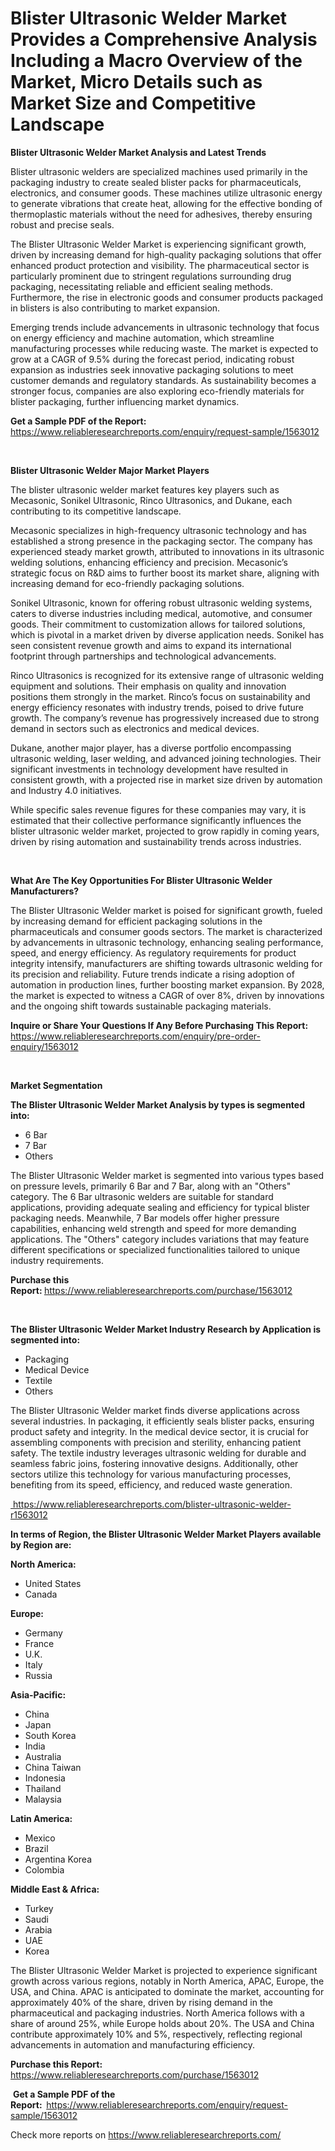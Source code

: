 <p><h1>Blister Ultrasonic Welder Market Provides a Comprehensive Analysis Including a Macro Overview of the Market, Micro Details such as Market Size and Competitive Landscape</h1></p><p><strong>Blister Ultrasonic Welder Market Analysis and Latest Trends</strong></p>
<p><p>Blister ultrasonic welders are specialized machines used primarily in the packaging industry to create sealed blister packs for pharmaceuticals, electronics, and consumer goods. These machines utilize ultrasonic energy to generate vibrations that create heat, allowing for the effective bonding of thermoplastic materials without the need for adhesives, thereby ensuring robust and precise seals.</p><p>The Blister Ultrasonic Welder Market is experiencing significant growth, driven by increasing demand for high-quality packaging solutions that offer enhanced product protection and visibility. The pharmaceutical sector is particularly prominent due to stringent regulations surrounding drug packaging, necessitating reliable and efficient sealing methods. Furthermore, the rise in electronic goods and consumer products packaged in blisters is also contributing to market expansion.</p><p>Emerging trends include advancements in ultrasonic technology that focus on energy efficiency and machine automation, which streamline manufacturing processes while reducing waste. The market is expected to grow at a CAGR of 9.5% during the forecast period, indicating robust expansion as industries seek innovative packaging solutions to meet customer demands and regulatory standards. As sustainability becomes a stronger focus, companies are also exploring eco-friendly materials for blister packaging, further influencing market dynamics.</p></p>
<p><strong>Get a Sample PDF of the Report:&nbsp;</strong> <a href="https://www.reliableresearchreports.com/enquiry/request-sample/1563012?utm_campaign=3210&utm_medium=2&utm_source=Github&utm_content=ia&utm_term=11042025&utm_id=blister-ultrasonic-welder">https://www.reliableresearchreports.com/enquiry/request-sample/1563012</a></p>
<p>&nbsp;</p>
<p><strong>Blister Ultrasonic Welder Major Market Players</strong></p>
<p><p>The blister ultrasonic welder market features key players such as Mecasonic, Sonikel Ultrasonic, Rinco Ultrasonics, and Dukane, each contributing to its competitive landscape.</p><p>Mecasonic specializes in high-frequency ultrasonic technology and has established a strong presence in the packaging sector. The company has experienced steady market growth, attributed to innovations in its ultrasonic welding solutions, enhancing efficiency and precision. Mecasonic’s strategic focus on R&D aims to further boost its market share, aligning with increasing demand for eco-friendly packaging solutions.</p><p>Sonikel Ultrasonic, known for offering robust ultrasonic welding systems, caters to diverse industries including medical, automotive, and consumer goods. Their commitment to customization allows for tailored solutions, which is pivotal in a market driven by diverse application needs. Sonikel has seen consistent revenue growth and aims to expand its international footprint through partnerships and technological advancements.</p><p>Rinco Ultrasonics is recognized for its extensive range of ultrasonic welding equipment and solutions. Their emphasis on quality and innovation positions them strongly in the market. Rinco’s focus on sustainability and energy efficiency resonates with industry trends, poised to drive future growth. The company’s revenue has progressively increased due to strong demand in sectors such as electronics and medical devices.</p><p>Dukane, another major player, has a diverse portfolio encompassing ultrasonic welding, laser welding, and advanced joining technologies. Their significant investments in technology development have resulted in consistent growth, with a projected rise in market size driven by automation and Industry 4.0 initiatives.</p><p>While specific sales revenue figures for these companies may vary, it is estimated that their collective performance significantly influences the blister ultrasonic welder market, projected to grow rapidly in coming years, driven by rising automation and sustainability trends across industries.</p></p>
<p>&nbsp;</p>
<p><strong>What Are The Key Opportunities For Blister Ultrasonic Welder Manufacturers?</strong></p>
<p><p>The Blister Ultrasonic Welder market is poised for significant growth, fueled by increasing demand for efficient packaging solutions in the pharmaceuticals and consumer goods sectors. The market is characterized by advancements in ultrasonic technology, enhancing sealing performance, speed, and energy efficiency. As regulatory requirements for product integrity intensify, manufacturers are shifting towards ultrasonic welding for its precision and reliability. Future trends indicate a rising adoption of automation in production lines, further boosting market expansion. By 2028, the market is expected to witness a CAGR of over 8%, driven by innovations and the ongoing shift towards sustainable packaging materials.</p></p>
<p><strong>Inquire or Share Your Questions If Any Before Purchasing This Report:</strong> <a href="https://www.reliableresearchreports.com/enquiry/pre-order-enquiry/1563012?utm_campaign=3210&utm_medium=2&utm_source=Github&utm_content=ia&utm_term=11042025&utm_id=blister-ultrasonic-welder">https://www.reliableresearchreports.com/enquiry/pre-order-enquiry/1563012</a></p>
<p>&nbsp;</p>
<p><strong>Market Segmentation</strong></p>
<p><strong>The Blister Ultrasonic Welder Market Analysis by types is segmented into:</strong></p>
<p><ul><li>6 Bar</li><li>7 Bar</li><li>Others</li></ul></p>
<p><p>The Blister Ultrasonic Welder market is segmented into various types based on pressure levels, primarily 6 Bar and 7 Bar, along with an "Others" category. The 6 Bar ultrasonic welders are suitable for standard applications, providing adequate sealing and efficiency for typical blister packaging needs. Meanwhile, 7 Bar models offer higher pressure capabilities, enhancing weld strength and speed for more demanding applications. The "Others" category includes variations that may feature different specifications or specialized functionalities tailored to unique industry requirements.</p></p>
<p><strong>Purchase this Report:&nbsp;</strong><a href="https://www.reliableresearchreports.com/purchase/1563012?utm_campaign=3210&utm_medium=2&utm_source=Github&utm_content=ia&utm_term=11042025&utm_id=blister-ultrasonic-welder">https://www.reliableresearchreports.com/purchase/1563012</a></p>
<p>&nbsp;</p>
<p><strong>The Blister Ultrasonic Welder Market Industry Research by Application is segmented into:</strong></p>
<p><ul><li>Packaging</li><li>Medical Device</li><li>Textile</li><li>Others</li></ul></p>
<p><p>The Blister Ultrasonic Welder market finds diverse applications across several industries. In packaging, it efficiently seals blister packs, ensuring product safety and integrity. In the medical device sector, it is crucial for assembling components with precision and sterility, enhancing patient safety. The textile industry leverages ultrasonic welding for durable and seamless fabric joins, fostering innovative designs. Additionally, other sectors utilize this technology for various manufacturing processes, benefiting from its speed, efficiency, and reduced waste generation.</p></p>
<p><a href="https://www.reliableresearchreports.com/blister-ultrasonic-welder-r1563012?utm_campaign=3210&utm_medium=2&utm_source=Github&utm_content=ia&utm_term=11042025&utm_id=blister-ultrasonic-welder">&nbsp;https://www.reliableresearchreports.com/blister-ultrasonic-welder-r1563012</a></p>
<p><strong>In terms of Region, the Blister Ultrasonic Welder Market Players available by Region are:</strong></p>
<p>
    <p> <strong> North America: </strong>
        <ul>
            <li>United States</li>
            <li>Canada</li>
        </ul>
        </p> 
    <p> <strong> Europe: </strong>
        <ul>
            <li>Germany</li>
            <li>France</li>
            <li>U.K.</li>
            <li>Italy</li>
            <li>Russia</li>
        </ul>
        </p> 
    <p> <strong> Asia-Pacific: </strong>
        <ul>
            <li>China</li>
            <li>Japan</li>
            <li>South Korea</li>
            <li>India</li>
            <li>Australia</li>
            <li>China Taiwan</li>
            <li>Indonesia</li>
            <li>Thailand</li>
            <li>Malaysia</li>
        </ul>
        </p> 
    <p> <strong> Latin America: </strong>
        <ul>
            <li>Mexico</li>
            <li>Brazil</li>
            <li>Argentina Korea</li>
            <li>Colombia</li>
        </ul>
        </p> 
    <p> <strong> Middle East & Africa: </strong>
        <ul>
            <li>Turkey</li>
            <li>Saudi</li>
            <li>Arabia</li>
            <li>UAE</li>
            <li>Korea</li>
        </ul>
    </p>
    </p>
<p><p>The Blister Ultrasonic Welder Market is projected to experience significant growth across various regions, notably in North America, APAC, Europe, the USA, and China. APAC is anticipated to dominate the market, accounting for approximately 40% of the share, driven by rising demand in the pharmaceutical and packaging industries. North America follows with a share of around 25%, while Europe holds about 20%. The USA and China contribute approximately 10% and 5%, respectively, reflecting regional advancements in automation and manufacturing efficiency.</p></p>
<p><strong>Purchase this Report: </strong><a href="https://www.reliableresearchreports.com/purchase/1563012?utm_campaign=3210&utm_medium=2&utm_source=Github&utm_content=ia&utm_term=11042025&utm_id=blister-ultrasonic-welder">https://www.reliableresearchreports.com/purchase/1563012</a></p>
<p>&nbsp;<strong>Get a Sample PDF of the Report:&nbsp;&nbsp;</strong><a href="https://www.reliableresearchreports.com/enquiry/request-sample/1563012?utm_campaign=3210&utm_medium=2&utm_source=Github&utm_content=ia&utm_term=11042025&utm_id=blister-ultrasonic-welder">https://www.reliableresearchreports.com/enquiry/request-sample/1563012</a></p>
<p><strong></strong></p>
<p>Check more reports on <a href="https://www.reliableresearchreports.com/?utm_campaign=3210&utm_medium=2&utm_source=Github&utm_content=ia&utm_term=11042025&utm_id=blister-ultrasonic-welder">https://www.reliableresearchreports.com/</a></p>